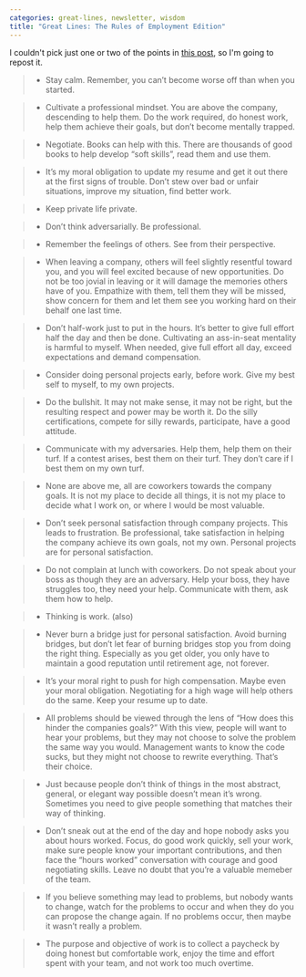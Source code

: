 ```yaml
---
categories: great-lines, newsletter, wisdom
title: "Great Lines: The Rules of Employment Edition"
---
```



I couldn't pick just one or two of the points in [this post](https://devjac.dev/posts/2021-05-29-my-personal-creed-of-employment.html), so I'm going to repost it.

> * Stay calm. Remember, you can’t become worse off than when you started.

> * Cultivate a professional mindset. You are above the company, descending to help them. Do the work required, do honest work, help them achieve their goals, but don’t become mentally trapped.

> * Negotiate. Books can help with this. There are thousands of good books to help develop “soft skills”, read them and use them.

> * It’s my moral obligation to update my resume and get it out there at the first signs of trouble. Don’t stew over bad or unfair situations, improve my situation, find better work.

> * Keep private life private.

> * Don’t think adversarially. Be professional.

> * Remember the feelings of others. See from their perspective.

> * When leaving a company, others will feel slightly resentful toward you, and you will feel excited because of new opportunities. Do not be too jovial in leaving or it will damage the memories others have of you. Empathize with them, tell them they will be missed, show concern for them and let them see you working hard on their behalf one last time.

> * Don’t half-work just to put in the hours. It’s better to give full effort half the day and then be done. Cultivating an ass-in-seat mentality is harmful to myself. When needed, give full effort all day, exceed expectations and demand compensation.

> * Consider doing personal projects early, before work. Give my best self to myself, to my own projects.

> * Do the bullshit. It may not make sense, it may not be right, but the resulting respect and power may be worth it. Do the silly certifications, compete for silly rewards, participate, have a good attitude.

> * Communicate with my adversaries. Help them, help them on their turf. If a contest arises, best them on their turf. They don’t care if I best them on my own turf.

> * None are above me, all are coworkers towards the company goals. It is not my place to decide all things, it is not my place to decide what I work on, or where I would be most valuable.

> * Don’t seek personal satisfaction through company projects. This leads to frustration. Be professional, take satisfaction in helping the company achieve its own goals, not my own. Personal projects are for personal satisfaction.

> * Do not complain at lunch with coworkers. Do not speak about your boss as though they are an adversary. Help your boss, they have struggles too, they need your help. Communicate with them, ask them how to help.

> * Thinking is work. (also)

> * Never burn a bridge just for personal satisfaction. Avoid burning bridges, but don’t let fear of burning bridges stop you from doing the right thing. Especially as you get older, you only have to maintain a good reputation until retirement age, not forever.

> * It’s your moral right to push for high compensation. Maybe even your moral obligation. Negotiating for a high wage will help others do the same. Keep your resume up to date.

> * All problems should be viewed through the lens of “How does this hinder the companies goals?” With this view, people will want to hear your problems, but they may not choose to solve the problem the same way you would. Management wants to know the code sucks, but they might not choose to rewrite everything. That’s their choice.

> * Just because people don’t think of things in the most abstract, general, or elegant way possible doesn’t mean it’s wrong. Sometimes you need to give people something that matches their way of thinking.

> * Don’t sneak out at the end of the day and hope nobody asks you about hours worked. Focus, do good work quickly, sell your work, make sure people know your important contributions, and then face the “hours worked” conversation with courage and good negotiating skills. Leave no doubt that you’re a valuable memeber of the team.

> * If you believe something may lead to problems, but nobody wants to change, watch for the problems to occur and when they do you can propose the change again. If no problems occur, then maybe it wasn’t really a problem.

> * The purpose and objective of work is to collect a paycheck by doing honest but comfortable work, enjoy the time and effort spent with your team, and not work too much overtime.